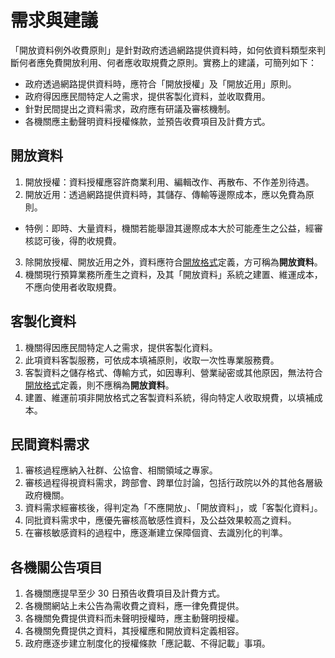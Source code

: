# 需求與建議

「開放資料例外收費原則」是針對政府透過網路提供資料時，如何依資料類型來判斷何者應免費開放利用、何者應收取規費之原則。實務上的建議，可簡列如下：

* 政府透過網路提供資料時，應符合「開放授權」及「開放近用」原則。
* 政府得因應民間特定人之需求，提供客製化資料，並收取費用。
* 針對民間提出之資料需求，政府應有研議及審核機制。
* 各機關應主動聲明資料授權條款，並預告收費項目及計費方式。

## 開放資料

1. 開放授權：資料授權應容許商業利用、編輯改作、再散布、不作差別待遇。
2. 開放近用：透過網路提供資料時，其儲存、傳輸等邊際成本，應以免費為原則。
 * 特例：即時、大量資料，機關若能舉證其邊際成本大於可能產生之公益，經審核認可後，得酌收規費。
3. 除開放授權、開放近用之外，資料應符合[開放格式](http://opendefinition.org/od/2.0/zh-tw/#section-3)定義，方可稱為**開放資料**。
4. 機關現行預算業務所產生之資料，及其「開放資料」系統之建置、維運成本，不應向使用者收取規費。

## 客製化資料

1. 機關得因應民間特定人之需求，提供客製化資料。
2. 此項資料客製服務，可依成本填補原則，收取一次性專業服務費。
3. 客製資料之儲存格式、傳輸方式，如因專利、營業祕密或其他原因，無法符合[開放格式](http://opendefinition.org/od/2.0/zh-tw/#section-3)定義，則不應稱為**開放資料**。
4. 建置、維運前項非開放格式之客製資料系統，得向特定人收取規費，以填補成本。

## 民間資料需求

1. 審核過程應納入社群、公協會、相關領域之專家。
2. 審核過程得視資料需求，跨部會、跨單位討論，包括行政院以外的其他各層級政府機關。
3. 資料需求經審核後，得判定為「不應開放」、「開放資料」，或「客製化資料」。
4. 同批資料需求中，應優先審核高敏感性資料，及公益效果較高之資料。
5. 在審核敏感資料的過程中，應逐漸建立保障個資、去識別化的判準。

## 各機關公告項目

1. 各機關應提早至少 30 日預告收費項目及計費方式。
2. 各機關網站上未公告為需收費之資料，應一律免費提供。
3. 各機關免費提供資料而未聲明授權時，應主動聲明授權。
4. 各機關免費提供之資料，其授權應和開放資料定義相容。
5. 政府應逐步建立制度化的授權條款「應記載、不得記載」事項。
